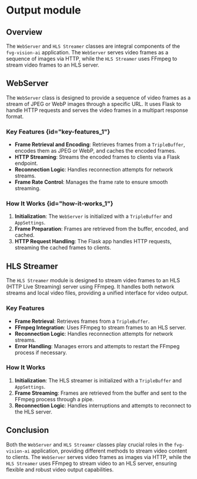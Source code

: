 # Output module

## Overview

The `WebServer` and `HLS Streamer` classes are integral components of the `fvg-vision-ai` application. The `WebServer`
serves video frames as a sequence of images via HTTP, while the `HLS Streamer` uses FFmpeg to stream video frames to an
HLS server.

## WebServer

The `WebServer` class is designed to provide a sequence of video frames as a stream of JPEG or WebP images through a
specific URL. It uses Flask to handle HTTP requests and serves the video frames in a multipart response format.

### Key Features {id="key-features_1"}

- **Frame Retrieval and Encoding**: Retrieves frames from a `TripleBuffer`, encodes them as JPEG or WebP, and caches the
  encoded frames.
- **HTTP Streaming**: Streams the encoded frames to clients via a Flask endpoint.
- **Reconnection Logic**: Handles reconnection attempts for network streams.
- **Frame Rate Control**: Manages the frame rate to ensure smooth streaming.

### How It Works {id="how-it-works_1"}

1. **Initialization**: The `WebServer` is initialized with a `TripleBuffer` and `AppSettings`.
2. **Frame Preparation**: Frames are retrieved from the buffer, encoded, and cached.
3. **HTTP Request Handling**: The Flask app handles HTTP requests, streaming the cached frames to clients.

## HLS Streamer

The `HLS Streamer` module is designed to stream video frames to an HLS (HTTP Live Streaming) server using FFmpeg. It
handles both network streams and local video files, providing a unified interface for video output.

### Key Features

- **Frame Retrieval**: Retrieves frames from a `TripleBuffer`.
- **FFmpeg Integration**: Uses FFmpeg to stream frames to an HLS server.
- **Reconnection Logic**: Handles reconnection attempts for network streams.
- **Error Handling**: Manages errors and attempts to restart the FFmpeg process if necessary.

### How It Works

1. **Initialization**: The HLS streamer is initialized with a `TripleBuffer` and `AppSettings`.
2. **Frame Streaming**: Frames are retrieved from the buffer and sent to the FFmpeg process through a pipe.
3. **Reconnection Logic**: Handles interruptions and attempts to reconnect to the HLS server.

## Conclusion

Both the `WebServer` and `HLS Streamer` classes play crucial roles in the `fvg-vision-ai` application, providing
different methods to stream video content to clients. The `WebServer` serves video frames as images via HTTP, while the
`HLS Streamer` uses FFmpeg to stream video to an HLS server, ensuring flexible and robust video output capabilities.